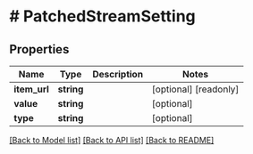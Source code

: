# # PatchedStreamSetting

## Properties

Name | Type | Description | Notes
------------ | ------------- | ------------- | -------------
**item_url** | **string** |  | [optional] [readonly]
**value** | **string** |  | [optional]
**type** | **string** |  | [optional]

[[Back to Model list]](../../README.md#models) [[Back to API list]](../../README.md#endpoints) [[Back to README]](../../README.md)

